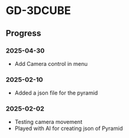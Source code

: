 # GD-3DCUBE

## Progress

### 2025-04-30
- Add Camera control in menu

### 2025-02-10
- Added a json file for the pyramid

### 2025-02-02
- Testing camera movement
- Played with AI for creating json of Pyramid
